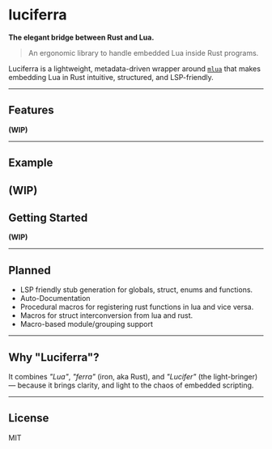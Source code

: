 # luciferra

**The elegant bridge between Rust and Lua.**

> An ergonomic library to handle embedded Lua inside Rust programs.

Luciferra is a lightweight, metadata-driven wrapper around [`mlua`](https://crates.io/crates/mlua) that makes embedding Lua in Rust intuitive, structured, and LSP-friendly.

---

## Features

**(WIP)**

---

## Example

**(WIP)**  
---

## Getting Started

**(WIP)**  

---

## Planned
- LSP friendly stub generation for globals, struct, enums and functions.
- Auto-Documentation
- Procedural macros for registering rust functions in lua and vice versa.
- Macros for struct interconversion from lua and rust.
- Macro-based module/grouping support

---

## Why "Luciferra"?

It combines *"Lua"*, *"ferra"* (iron, aka Rust), and *"Lucifer"* (the light-bringer) — because it brings clarity, and light to the chaos of embedded scripting.

---

## License

MIT

